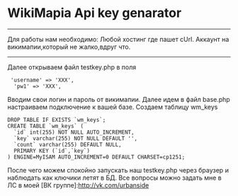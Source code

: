 # WikiMapia Api key genarator
***
Для работы нам необходимо:
Любой хостинг где пашет cUrl.
Аккаунт на викимапии,который не жалко,вдруг что.
***
Далее открываем файл testkey.php в поля
```
 'username' => 'XXX',
  'pw1' => 'XXX',
  ```
Вводим свои логин и пароль от викимапии.
Далее идем в файл base.php настраиваем подключение к вашей базе.
Создаем таблицу wm_keys 
```
DROP TABLE IF EXISTS `wm_keys`;
CREATE TABLE `wm_keys` (
  `id` int(255) NOT NULL AUTO_INCREMENT,
  `key` varchar(255) NOT NULL DEFAULT '',
  `count` varchar(255) DEFAULT NULL,
  PRIMARY KEY (`id`,`key`)
) ENGINE=MyISAM AUTO_INCREMENT=0 DEFAULT CHARSET=cp1251;
```
После чего можем спокойно запускать наш testkey.php через браузер и наблюдать как ключики летят в БД.
Все вопросы можно задать мне в ЛС в моей [ВК группе]:http://vk.com/urbanside
